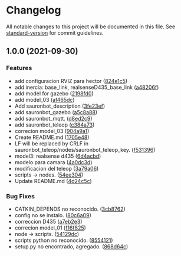 # Changelog

All notable changes to this project will be documented in this file. See [standard-version](https://github.com/conventional-changelog/standard-version) for commit guidelines.

## 1.0.0 (2021-09-30)


### Features

* add configuracion RVIZ para hector ([824e1c5](https://github.com/jsotelo1024/sauronbot/commit/824e1c5ca8f9b3b43779ca593bc0b11d44689439))
* add inercia: base_link, realsenseD435_base_link ([a48206f](https://github.com/jsotelo1024/sauronbot/commit/a48206fec0d5292901cb129b5afed22215886f02))
* add model for gazebo ([2198fd0](https://github.com/jsotelo1024/sauronbot/commit/2198fd02a33a7907f10872c9881b9f0beaa21fff))
* add model_03 ([af465dc](https://github.com/jsotelo1024/sauronbot/commit/af465dca2981495f5b0d096a3d55693814831a13))
* Add sauronbot_description ([3fe23ef](https://github.com/jsotelo1024/sauronbot/commit/3fe23ef3a1bb22db82c18796cf6c32dbe5a4e781))
* add sauronbot_gazebo ([a5c8a88](https://github.com/jsotelo1024/sauronbot/commit/a5c8a88ea922f395181c5eea7235e2dbe23bee83))
* add sauronbot_mqtt. ([d8ed2c9](https://github.com/jsotelo1024/sauronbot/commit/d8ed2c9f1c24e13f031ebf7951bc78c174de7b48))
* add sauronbot_teleop ([c384a73](https://github.com/jsotelo1024/sauronbot/commit/c384a7386452da0ea080c526d9f89954ab3aadc7))
* correcion model_03 ([904a9a1](https://github.com/jsotelo1024/sauronbot/commit/904a9a1462ecd23a5beba07160fee3c267dc40b4))
* Create README.md ([1705e48](https://github.com/jsotelo1024/sauronbot/commit/1705e48bbeec4c895db98f50ec707c28ab548b41))
* LF will be replaced by CRLF in sauronbot_teleop/nodes/sauronbot_teleop_key. ([f531396](https://github.com/jsotelo1024/sauronbot/commit/f531396d71683026f4b10ab89540bf2eadb02781))
* model3: realsense d435 ([6d4acbd](https://github.com/jsotelo1024/sauronbot/commit/6d4acbd09616a792926372d0d0d813c60bc36700))
* modelo para camara ([4a0dc3d](https://github.com/jsotelo1024/sauronbot/commit/4a0dc3d14b4d428caf0727b484a8d3b7edc4e843))
* modificacion del teleop ([3a79a06](https://github.com/jsotelo1024/sauronbot/commit/3a79a06d0e38660e03296ae4cea677b68907c3fb))
* scripts -> nodes. ([54ee304](https://github.com/jsotelo1024/sauronbot/commit/54ee304b60112650e7148d292df54b3286264d24))
* Update README.md ([4d24c5c](https://github.com/jsotelo1024/sauronbot/commit/4d24c5c40d28d8c22108b6d84d8d43e1edbddd1d))


### Bug Fixes

* CATKIN_DEPENDS no reconocido. ([3cb8762](https://github.com/jsotelo1024/sauronbot/commit/3cb8762fa79e3aab47a942d0d0ed7d03ef6a076e))
* config no se instalo. ([80c6a09](https://github.com/jsotelo1024/sauronbot/commit/80c6a097e3dca44d62ac4c5f2c5108f307ce7b97))
* correccion D435 ([a7eb2e3](https://github.com/jsotelo1024/sauronbot/commit/a7eb2e3284589cbe612586cd2f7a9b549b73b124))
* correcion model_01 ([f16f825](https://github.com/jsotelo1024/sauronbot/commit/f16f82541c5bf3cc1567c942035a41fae86221a3))
* node -> scripts. ([54129dc](https://github.com/jsotelo1024/sauronbot/commit/54129dc62dd06bd70741eb75a35018e60cc99312))
* scripts python no reconocido. ([8554121](https://github.com/jsotelo1024/sauronbot/commit/85541217951054eed96d90666090fc86fd5ed416))
* setup.py no encontrado, agregado. ([868d64c](https://github.com/jsotelo1024/sauronbot/commit/868d64c591fbcd83321e2a06d1bc2060ab2ab1fc))
